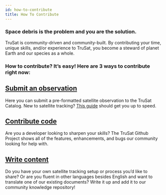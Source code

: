 ```yaml
---
id: how-to-contribute
title: How To Contribute
---
```


### Space debris is the problem and you are the solution. 

TruSat is community-driven and community-built.  By contributing your time, unique skills, and/or experience to TruSat, you become a steward of planet Earth and our species as a whole. 

### How to contribute? It’s easy! Here are 3 ways to contribute right now:

## [Submit an observation](https://trusat.org/submit)

Here you can submit a pre-formatted satellite observation to the TruSat Catalog. New to satellite tracking? [This guide](https://learn.trusat.org/docs/high-level-guide) should get you up to speed. 

## [Contribute code](https://github.com/TruSat/trusat-learn)

Are you a developer looking to sharpen your skills? The TruSat Github Project shows all of the features, enhancements, and bugs our community looking for help with. 

## [Write content](https://learn.trusat.org/docs/updating) 

Do you have your own satellite tracking setup or process you’d like to share? Or are you fluent in other languages besides English and want to translate one of our existing documents? Write it up and add it to our community knowledge repository! 



